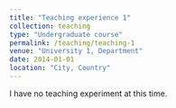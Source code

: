 ```yaml
---
title: "Teaching experience 1"
collection: teaching
type: "Undergraduate course"
permalink: /teaching/teaching-1
venue: "University 1, Department"
date: 2014-01-01
location: "City, Country"
---
```


I have no teaching experiment at this time. 
